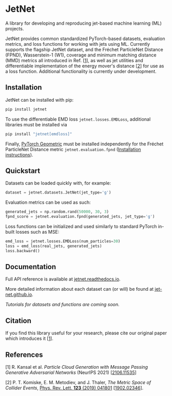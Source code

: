 # JetNet


A library for developing and reproducing jet-based machine learning (ML) projects.

JetNet provides common standardized PyTorch-based datasets, evaluation metrics, and loss functions for working with jets using ML. Currently supports the flagship JetNet dataset, and the Fréchet ParticleNet Distance (FPND), Wasserstein-1 (W1), coverage and minimum matching distance (MMD) metrics all introduced in Ref. [[1](#references)], as well as jet utilities and differentiable implementation of the energy mover's distance [[2](#references)] for use as a loss function. Additional functionality is currently under development.


## Installation

JetNet can be installed with pip:

```bash
pip install jetnet
```

To use the differentiable EMD loss `jetnet.losses.EMDLoss`, additional libraries must be installed via

```bash
pip install "jetnet[emdloss]"
```

Finally, [PyTorch Geometric](https://github.com/pyg-team/pytorch_geometric) must be installed independently for the Fréchet ParticleNet Distance metric `jetnet.evaluation.fpnd` ([Installation instructions](https://github.com/pyg-team/pytorch_geometric#installation)).


## Quickstart

Datasets can be loaded quickly with, for example:

```python
dataset = jetnet.datasets.JetNet(jet_type='g')
```

Evaluation metrics can be used as such:

```python
generated_jets = np.random.rand(50000, 30, 3)
fpnd_score = jetnet.evaluation.fpnd(generated_jets, jet_type='g')
```

Loss functions can be initialized and used similarly to standard PyTorch in-built losses such as MSE:

```python
emd_loss = jetnet.losses.EMDLoss(num_particles=30)
loss = emd_loss(real_jets, generated_jets)
loss.backward()
```

## Documentation

Full API reference is available at [jetnet.readthedocs.io](https://jetnet.readthedocs.io/en/latest/).

More detailed information about each dataset can (or will) be found at [jet-net.github.io](https://jet-net.github.io/).

*Tutorials for datasets and functions are coming soon.*

## Citation

If you find this library useful for your research, please cite our original paper which introduces it [[1](#references)].

## References

[1] R. Kansal et al. *Particle Cloud Generation with Message Passing Generative Adversarial Networks* (NeurIPS 2021) [[2106.11535](https://arxiv.org/abs/2106.11535)]

[2] P. T. Komiske, E. M. Metodiev, and J. Thaler, _The Metric Space of Collider Events_, [Phys. Rev. Lett. __123__ (2019) 041801](https://doi.org/10.1103/PhysRevLett.123.041801) [[1902.02346](https://arxiv.org/abs/1902.02346)].
